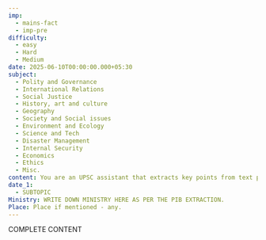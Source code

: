 ```yaml
---
imp:
  - mains-fact
  - imp-pre
difficulty:
  - easy
  - Hard
  - Medium
date: 2025-06-10T00:00:00.000+05:30
subject:
  - Polity and Governance
  - International Relations
  - Social Justice
  - History, art and culture
  - Geography
  - Society and Social issues
  - Environment and Ecology
  - Science and Tech
  - Disaster Management
  - Internal Security
  - Economics
  - Ethics
  - Misc.
content: You are an UPSC assistant that extracts key points from text provided by the user. Output ONLY the key points without additional comments. ENSURE 100% FACTUAL CORRECTNESS. take out the 5 most important from exam perspective. keypoints in a way that it covers the complete content in bullet points, each bullet point not more than 12 words.
date_1:
  - SUBTOPIC
Ministry: WRITE DOWN MINISTRY HERE AS PER THE PIB EXTRACTION.
Place: Place if mentioned - any.
---
```

COMPLETE CONTENT 
